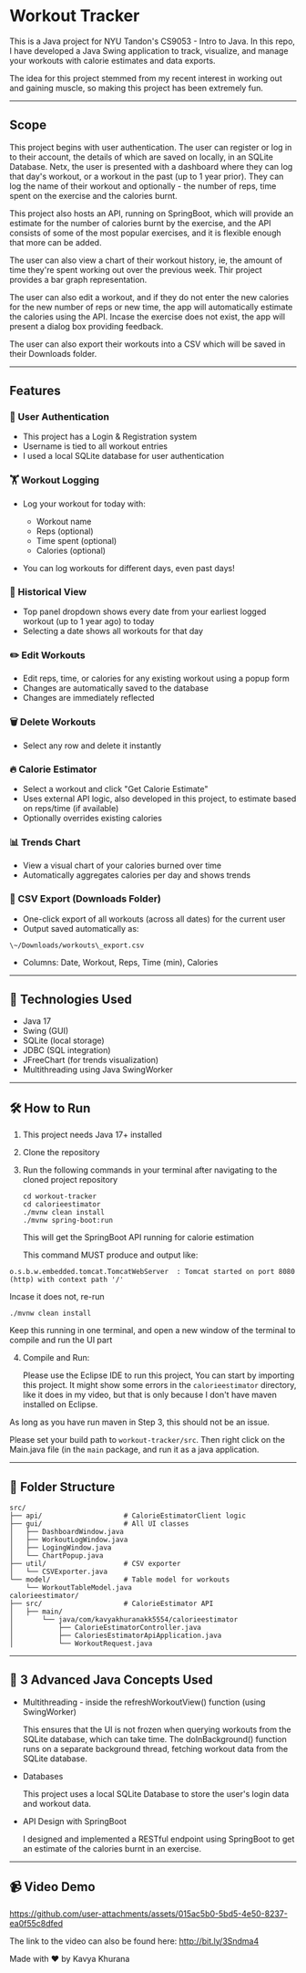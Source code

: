 # Workout Tracker

This is a Java project for NYU Tandon's CS9053 - Intro to Java. In this repo, I have developed a Java Swing application to track, visualize, and manage your workouts with calorie estimates and data exports.

The idea for this project stemmed from my recent interest in working out and gaining muscle, so making this project has been extremely fun.

---

## Scope

This project begins with user authentication. The user can register or log in to their account, the details of which are saved on locally, in an SQLite Database.
Netx, the user is presented with a dashboard where they can log that day's workout, or a workout in the past (up to 1 year prior). They can log the name of their workout and optionally - the number of reps, time spent on the exercise and the calories burnt. 

This project also hosts an API, running on SpringBoot, which will provide an estimate for the number of calories burnt by the exercise, and the API consists of some of the most popular exercises, and it is flexible enough that more can be added.

The user can also view a chart of their workout history, ie, the amount of time they're spent working out over the previous week. Thir project provides a bar graph representation.

The user can also edit a workout, and if they do not enter the new calories for the new number of reps or new time, the app will automatically estimate the calories using the API. Incase the exercise does not exist, the app will present a dialog box providing feedback.

The user can also export their workouts into a CSV which will be saved in their Downloads folder.

---

## Features

### 🔑 User Authentication

* This project has a Login & Registration system
* Username is tied to all workout entries
* I used a local SQLite database for user authentication

### 🏋️ Workout Logging

* Log your workout for today with:

  * Workout name
  * Reps (optional)
  * Time spent (optional)
  * Calories (optional)
    
* You can log workouts for different days, even past days!
  

### 📅 Historical View

* Top panel dropdown shows every date from your earliest logged workout (up to 1 year ago) to today
* Selecting a date shows all workouts for that day

### ✏️ Edit Workouts

* Edit reps, time, or calories for any existing workout using a popup form
* Changes are automatically saved to the database
* Changes are immediately reflected

### 🗑️ Delete Workouts

* Select any row and delete it instantly

### 🔥 Calorie Estimator

* Select a workout and click "Get Calorie Estimate"
* Uses external API logic, also developed in this project, to estimate based on reps/time (if available)
* Optionally overrides existing calories

### 📊 Trends Chart

* View a visual chart of your calories burned over time
* Automatically aggregates calories per day and shows trends

### 📂 CSV Export (Downloads Folder)

* One-click export of all workouts (across all dates) for the current user
* Output saved automatically as:

````
\~/Downloads/workouts\_export.csv
````

* Columns: Date, Workout, Reps, Time (min), Calories

---

## 🧱 Technologies Used

* Java 17
* Swing (GUI)
* SQLite (local storage)
* JDBC (SQL integration)
* JFreeChart (for trends visualization)
* Multithreading using Java SwingWorker

---

## 🛠️ How to Run

1. This project needs Java 17+ installed
2. Clone the repository
3. Run the following commands in your terminal after navigating to the cloned project repository
   ````
   cd workout-tracker
   cd calorieestimator
   ./mvnw clean install
   ./mvnw spring-boot:run
   ````
   This will get the SpringBoot API running for calorie estimation

   This command MUST produce and output like:

 ````
 o.s.b.w.embedded.tomcat.TomcatWebServer  : Tomcat started on port 8080 (http) with context path '/'
 ````

Incase it does not, re-run
   ````
   ./mvnw clean install
   ````



Keep this running in one terminal, and open a new window of the terminal to compile and run the UI part

4. Compile and Run:

   Please use the Eclipse IDE to run this project, You can start by importing this project. It might show some errors in the ```calorieestimator``` directory, like it does in my video, but that is only because I don't have maven installed on Eclipse. 

As long as you have run maven in Step 3, this should not be an issue.

Please set your build path to ```workout-tracker/src```. Then right click on the Main.java file (in the ```main``` package, and run it as a java application.


---

## 📎 Folder Structure

```
src/
├── api/                    # CalorieEstimatorClient logic
├── gui/                    # All UI classes
│   ├── DashboardWindow.java
│   ├── WorkoutLogWindow.java
│   ├── LogingWindow.java
│   └── ChartPopup.java
├── util/                   # CSV exporter
│   └── CSVExporter.java
└── model/                  # Table model for workouts
    └── WorkoutTableModel.java
calorieestimator/
├── src/                    # CalorieEstimator API               
│   ├── main/
│       └── java/com/kavyakhuranakk5554/calorieestimator
│           ├── CalorieEstimatorController.java
│           ├── CaloriesEstimatorApiApplication.java
│           └── WorkoutRequest.java

```

---

## 🎉 3 Advanced Java Concepts Used

* Multithreading - inside the refreshWorkoutView() function (using SwingWorker)
  
    This ensures that the UI is not frozen when querying workouts from the SQLite database, which can take time.
    The doInBackground() function runs on a separate background thread, fetching workout data from the SQLite database.

  
* Databases

    This project uses a local SQLite Database to store the user's login data and workout data.

 
* API Design with SpringBoot

   I designed and implemented a RESTful endpoint using SpringBoot to get an estimate of the calories burnt in an exercise. 
---

## 📹 Video Demo




https://github.com/user-attachments/assets/015ac5b0-5bd5-4e50-8237-ea0f55c8dfed



The link to the video can also be found here: http://bit.ly/3Sndma4



Made with ❤️ by Kavya Khurana 


